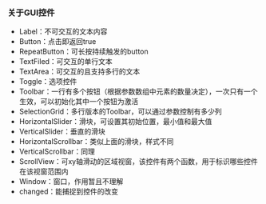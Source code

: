 ### 关于GUI控件
- Label：不可交互的文本内容
- Button：点击即返回true
- RepeatButton：可长按持续触发的button
- TextFiled：可交互的单行文本
- TextArea：可交互的且支持多行的文本
- Toggle：选项控件
- Toolbar：一行有多个按钮（根据参数数组中元素的数量决定），一次只有一个生效，可以初始化其中一个按钮为激活
- SelectionGrid：多行版本的Toolbar，可以通过参数控制有多少列
- HorizontalSlider：滑块，可设置其初始位置，最小值和最大值
- VerticalSlider：垂直的滑块
- HorizontalScrollbar：类似上面的滑块，样式不同
- VerticalScrollbar：同理
- ScrollView：可xy轴滑动的区域视窗，该控件有两个函数，用于标识哪些控件在该视窗范围内
- Window：窗口，作用暂且不理解
- changed：能捕捉到控件的改变
